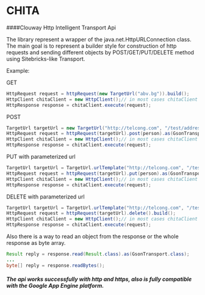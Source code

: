 # CHITA
####Clouway Http Intelligent Transport Api

The library represent a wrapper of the java.net.HttpURLConnection class. The main goal is to represent a builder style for construction of http requests and sending different objects by POST/GET/PUT/DELETE method using Sitebricks-like Transport.

Example:

GET
```java
HttpRequest request = httpRequest(new TargetUrl("abv.bg")).build();
HttpClient chitaClient = new HttpClient();// in most cases chitaClient should be injected
HttpResponse response = chitaClient.execute(request);
```

POST
```java
TargetUrl targetUrl = new TargetUrl("http://telcong.com", "/test/address");
HttpRequest request = httpRequest(targetUrl).post(person).as(GsonTransport.class).build();
HttpClient chitaClient = new HttpClient();// in most cases chitaClient should be injected
HttpResponse response = chitaClient.execute(request);
```

PUT with parameterized url
```java
TargetUrl targetUrl = TargetUrl.urlTemplate("http://telcong.com", "/test/address/:address").setValue("address", "Veliko Turnovo").build();
HttpRequest request = httpRequest(targetUrl).put(person).as(GsonTransport.class).build();
HttpClient chitaClient = new HttpClient();// in most cases chitaClient should be injected
HttpResponse response = chitaClient.execute(request);
```

DELETE with parameterized url
```java
TargetUrl targetUrl = TargetUrl.urlTemplate("http://telcong.com", "/test/device/:deviceId").setValue("deviceId", "12345").build();
HttpRequest request = httpRequest(targetUrl).delete().build();
HttpClient chitaClient = new HttpClient();// in most cases chitaClient should be injected
HttpResponse response = chitaClient.execute(request);
```


Also there is a way to read an object from the response or the whole response as byte array.

```java
Result reply = response.read(Result.class).as(GsonTransport.class);
...
byte[] reply = response.readBytes();
```


##### The api works successfully with http and https, also is fully compatible with the Google App Engine platform.